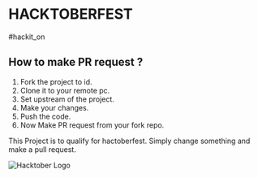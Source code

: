 # HACKTOBERFEST
#hackit_on
## How to make PR request ?
1. Fork the project to id.
2. Clone it to your remote pc.
3. Set upstream of the project.
4. Make your changes.
5. Push the code.
6. Now Make PR request from your fork repo.

This Project is to qualify for hactoberfest.
Simply change something and make a pull request.

![Hacktober Logo ](https://raw.githubusercontent.com/asangam/HacktoberFest2018/master/hacktober_log.png)
